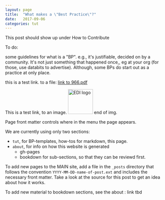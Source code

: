 ```yaml
---
layout: page
title:  "What makes a \"Best Practice\"?"
date:   2017-09-06
categories: tut
---
```

This post should show up under How to Contribute


To do:

some guidelines for what is a "BP".
e.g., it's justifiable, decided on by a community. It's not just something that happened once,, eg at your org (for those, use databits to advertise). Although, some BPs do start out as a practice at only place. 


this is a test link. to a file: 
<a href="{{ site.baseurl }}/files/966.pdf">link to 966.pdf</a>

This is a test link, to an image.
<img src="{{ site.baseurl }}/images/EDI-logo-svg-240.png" alt="EDI logo" height="80" width="80"/>
end of img.


Page front matter controls where in the menu the page appears.

We are currently using only two sections: 
- `tut`, for BP-templates, how-tos for markdown, this page. 
- `about`, for info on how this website is generated
    - gh-pages
    - bookdown for sub-sections, so that they can be reviewd first.


To add new pages to the MAIN site, add a file in the `_posts` directory that follows the convention `YYYY-MM-DD-name-of-post.ext` and includes the necessary front matter. Take a look at the source for this post to get an idea about how it works.

To add new material to bookdown sections, see the about : link tbd
